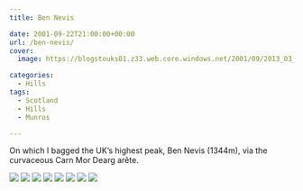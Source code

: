 ```yaml
---
title: Ben Nevis

date: 2001-09-22T21:00:00+00:00
url: /ben-nevis/
cover: 
  image: https://blogstouks01.z33.web.core.windows.net/2001/09/2013_03_02_20_54_52-1.jpg

categories:
  - Hills
tags:
  - Scotland
  - Hills
  - Munros

---
```

On which I bagged the UK’s highest peak, Ben Nevis (1344m), via the curvaceous Carn Mor Dearg arête.

![](https://blogstouks01.z33.web.core.windows.net/2023/08/2013_03_02_20_54_44.jpg)
![](https://blogstouks01.z33.web.core.windows.net/2023/08/2013_03_02_20_54_48.jpg)
![](https://blogstouks01.z33.web.core.windows.net/2023/08/2013_03_02_20_54_52.jpg)
![](https://blogstouks01.z33.web.core.windows.net/2023/08/2013_03_02_20_54_59.jpg)
![](https://blogstouks01.z33.web.core.windows.net/2023/08/2013_03_02_20_55_13.jpg)
![](https://blogstouks01.z33.web.core.windows.net/2023/08/2013_03_02_20_55_16.jpg)
![](https://blogstouks01.z33.web.core.windows.net/2023/08/2013_03_02_20_55_17.jpg)
![](https://blogstouks01.z33.web.core.windows.net/2023/08/2013_03_02_20_55_19.jpg)
